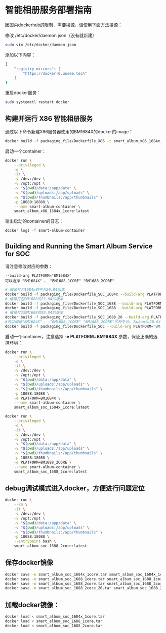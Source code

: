 # 智能相册服务部署指南
因国内dockerhub的限制，需要换源，请使用下面方法换源：

修改 /etc/docker/daemon.json（没有就新建）
```bash
sudo vim /etc/docker/daemon.json
```
添加以下内容：
```bash
{
    "registry-mirrors": [
        "https://docker-0.unsee.tech"
    ]
}
```
重启docker服务：
```bash
sudo systemctl restart docker
```
## 构建并运行 X86 智能相册服务
通过以下命令新建X86服务器使用的BM1684X的docker的image：
```bash
docker build -f packaging_file/Dockerfile_X86 -t smart_album_x86_1684x_1core:latest .
```
启动一个container：
```bash
docker run \
    --privileged \
    -d \
    -it \
    -v /dev:/dev \
    -v /opt:/opt \
    -v "$(pwd)/data:/app/data" \
    -v "$(pwd)/uploads:/app/uploads" \
    -v "$(pwd)/thumbnails:/app/thumbnails" \
    -p 18080:18088 \
    --name smart-album-container \
    smart_album_x86_1684x_1core:latest
```
输出启动的container的日志：
```bash
docker logs -f smart-album-container
```
## Building and Running the Smart Album Service for SOC
请注意修改对应的参数：
```
--build-arg PLATFORM="BM1684X"
可以选择 "BM1684X" 、 "BM1688_1CORE" "BM1688_2CORE"
```

```bash
# 编译打包1684x的平台20.04版本
docker build -f packaging_file/Dockerfile_SOC_1684x --build-arg PLATFORM="BM1684X" -t smart_album_soc_1684x_1core:latest . 
# 编译打包BM1688的22.04的版本
docker build -f packaging_file/Dockerfile_SOC_1688 --build-arg PLATFORM="BM1688_1CORE" -t smart_album_soc_1688_1core:latest . 
docker build -f packaging_file/Dockerfile_SOC_1688 --build-arg PLATFORM="BM1688_2CORE" -t smart_album_soc_1688_2core:latest . 
# 编译打包BM1688的20.04的版本
docker build -f packaging_file/Dockerfile_SOC_1688_20 --build-arg PLATFORM="BM1688_2CORE" -t smart_album_soc_1688_2core_20:v1.0.0 . 
#可以编译"BM1684X" 、 "BM1688_1CORE" "BM1688_2CORE"三种平台，为ubuntu20.04版本
docker build -f packaging_file/Dockerfile_SOC --build-arg PLATFORM="BM1688_2CORE" -t smart_album_soc_1688_2core_20:latest . 
```

启动一个container，注意选择 **-e PLATFORM=BM1684X** 参数，保证正确的选择环境：
```bash
docker run \
    --privileged \
    -d \
    -it \
    -v /dev:/dev \
    -v /opt:/opt \
    -v "$(pwd)/data:/app/data" \
    -v "$(pwd)/uploads:/app/uploads" \
    -v "$(pwd)/thumbnails:/app/thumbnails" \
    -p 18088:18088 \
    -e PLATFORM=BM1684X \
    --name smart-album-container \
    smart_album_soc_1684x_1core:latest
```

```bash
docker run \
    --privileged \
    -d \
    -it \
    -v /dev:/dev \
    -v /opt:/opt \
    -v "$(pwd)/data:/app/data" \
    -v "$(pwd)/uploads:/app/uploads" \
    -v "$(pwd)/thumbnails:/app/thumbnails" \
    -p 18088:18088 \
    -e PLATFORM=BM1688_2CORE \
    --name smart-album-container \
    smart_album_soc_1688_2core:latest
```

## debug调试模式进入docker，方便进行问题定位
```bash
docker run \
    --rm \
    -it \
    -v /dev:/dev \
    -v /opt:/opt \
    -v "$(pwd)/data:/app/data" \
    -v "$(pwd)/uploads:/app/uploads" \
    -v "$(pwd)/thumbnails:/app/thumbnails" \
    -p 18088:18088 \
    --entrypoint bash \
    smart_album_soc_1688_2core:latest
```



## 保存docker镜像
```bash
docker save -o smart_album_soc_1684x_1core.tar smart_album_soc_1684x_1core:latest
docker save -o smart_album_soc_1688_1core.tar smart_album_soc_1688_1core:latest
docker save -o smart_album_soc_1688_2core.tar smart_album_soc_1688_2core:latest
docker save -o smart_album_soc_1688_2core_20.tar smart_album_soc_1688_2core_20:latest
```

## 加载docker镜像：
```bash
docker load < smart_album_soc_1684x_1core.tar
docker load < smart_album_soc_1688_1core.tar
docker load < smart_album_soc_1688_2core.tar
```
